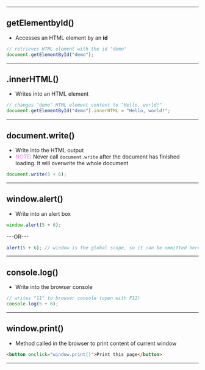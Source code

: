 ----
## getElementbyId()
- Accesses an HTML element by an **id**
```js
// retrieves HTML element with the id "demo"
document.getElementById("demo"); 
```
----
##  .innerHTML()
- Writes into an HTML element
```js
// changes "demo" HTML element content to "Hello, world!"
document.getElementById("demo").innerHTML = "Hello, world!";
```
----
## document.write() 
- Write into the HTML output
- <font style="color:violet">NOTE</font>: Never call `document.write` after the document has finished loading. It will overwrite the whole document
```js
document.write(5 + 6);
```
----
## window.alert()
-  Write into an alert box
```js
window.alert(5 + 6);
```
---OR---
```js
alert(5 + 6); // window is the global scope, so it can be ommitted here
```
---
## console.log()
- Write into the browser console
```js
// writes "11" to browser console (open with F12)
console.log(5 + 6);
```
----
## window.print()
- Method called in the browser to print content of current window
```HTML
<button onclick="window.print()">Print this page</button>
```
----
